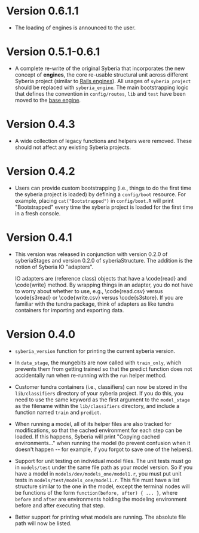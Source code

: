 # Version 0.6.1.1

* The loading of engines is announced to the user.

# Version 0.5.1-0.6.1

* A complete re-write of the original Syberia that incorporates
  the new concept of **engines**, the core re-usable structural unit across
  different Syberia project (similar to
  [Rails engines](http://guides.rubyonrails.org/engines.html)). All
  usages of `syberia_project` should be replaced with `syberia_engine`.
  The main bootstrapping logic that defines the convention in `config/routes`,
  `lib` and `test` have been moved to the [base engine](https://github.com/syberia/base.sy).

# Version 0.4.3

* A wide collection of legacy functions and helpers were removed.
  These should not affect any existing Syberia projects.

# Version 0.4.2

* Users can provide custom bootstrapping (i.e., things to do the first
  time the syberia project is loaded) by defining a `config/boot` resource.
  For example, placing `cat("Bootstrapped")` in `config/boot.R` will
  print "Bootstrapped" every time the syberia project is loaded for the
  first time in a fresh console.

# Version 0.4.1

* This version was released in conjunction with version 0.2.0 of
  syberiaStages and version 0.2.0 of syberiaStructure. The addition
  is the notion of Syberia IO "adapters". 

  IO adapters are (reference class) objects that have a \code{read}
  and \code{write} method. By wrapping things in an adapter, you do not have to
  worry about whether to use, e.g., \code{read.csv} versus \code{s3read}
  or \code{write.csv} versus \code{s3store}. If you are familiar with
  the tundra package, think of adapters as like tundra containers for
  importing and exporting data.

# Version 0.4.0

* `syberia_version` function for printing the current syberia version.

* In `data_stage`, the mungebits are now called with `train_only`, which 
  prevents them from getting trained so that the predict function does
  not accidentally run when re-running with the `run` helper method.

* Customer tundra containers (i.e., classifiers) can now be stored in the
  `lib/classifiers` directory of your syberia project. If you do this,
  you need to use the same keyword as the first argument to the `model_stage`
  as the filename within the `lib/classifiers` directory, and include a
  function named `train` and `predict`.

* When running a model, all of its helper files are also tracked for
  modifications, so that the cached environment for each step can be loaded. 
  If this happens, Syberia will print "Copying cached environments..." when
  running the model (to prevent confusion when it doesn't happen -- for example,
  if you forgot to save one of the helpers).

* Support for unit testing on individual model files. The unit tests must
  go in `models/test` under the same file path as your model version. So
  if you have a model in `models/dev/models_one/model1.r`, you must put
  unit tests in `models/test/models_one/model1.r`. This file must have a
  list structure similar to the one in the model, except the terminal nodes
  will be functions of the form `function(before, after) { ... }`, where
  `before` and `after` are environments holding the modeling environment
  before and after executing that step.

* Better support for printing what models are running. The absolute file
  path will now be listed.

